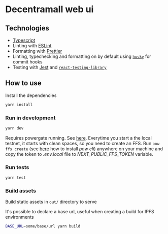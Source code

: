 # Decentramall web ui

## Technologies
- [Typescript](https://www.typescriptlang.org/)
- Linting with [ESLint](https://eslint.org/)
- Formatting with [Prettier](https://prettier.io/)
- Linting, typechecking and formatting on by default using [`husky`](https://github.com/typicode/husky) for commit hooks
- Testing with [Jest](https://jestjs.io/) and [`react-testing-library`](https://testing-library.com/docs/react-testing-library/intro)
## How to use

Install the dependencies

```bash
yarn install
```

### Run in development

```bash
yarn dev
```

Requires powergate running. See [here](https://docs.textile.io/powergate/localnet/#setup). Everytime you start a the local testnet, it starts with clean spaces, so you need to create an FFS. Run `pow ffs create` (see [here](https://docs.textile.io/powergate/#command-line-interface) how to install *pow cli*) anywhere on your machine and copy the token to *.env.local* file to *NEXT_PUBLIC_FFS_TOKEN* variable.

### Run tests

```bash
yarn test
```

### Build assets

Build static assets in `out/` directory to serve

It's possible to declare a base url, useful when creating a build for IPFS environments
```bash
BASE_URL=some/base/url yarn build
```


